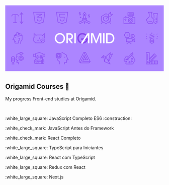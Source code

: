 <h1 align="center">
    <img alt="Origamid" src="assets/cover.png" width="700px" />
</h1>
<h2>Origamid Courses 🐺</h2>
<p>My progress Front-end studies at Origamid.</p>
<br>

<p>:white_large_square: JavaScript Completo ES6 :construction:</p>
<p>:white_check_mark: JavaScript Antes do Framework</p>
<p>:white_check_mark: React Completo</p>
<p>:white_large_square: TypeScript para Iniciantes</p>
<p>:white_large_square: React com TypeScript</p>
<p>:white_large_square: Redux com React</p>
<p>:white_large_square: Next.js</p>
